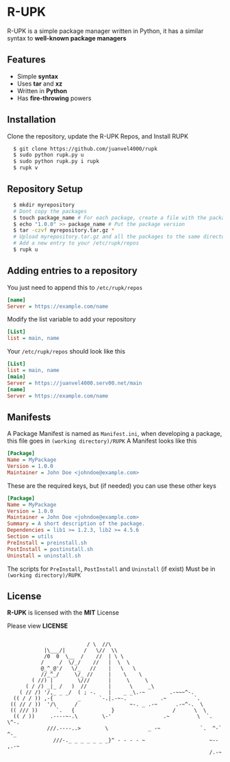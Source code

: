 
# R-UPK

R-UPK is a simple package manager written in Python, it has a similar syntax to  **well-known package managers**

## Features

- Simple **syntax**
- Uses **tar** and **xz**
- Written in **Python**
- Has **fire-throwing** powers


## Installation

Clone the repository, update the R-UPK Repos, and Install RUPK


```bash
  $ git clone https://github.com/juanvel4000/rupk
  $ sudo python rupk.py u
  $ sudo python rupk.py i rupk
  $ rupk v

```
## Repository Setup
```bash
  $ mkdir myrepository
  # Dont copy the packages
  $ touch package_name # For each package, create a file with the package name
  $ echo "1.0.0" >> package_name # Put the package version
  $ tar -czvf myrepository.tar.gz *
  # Upload myrepository.tar.gz and all the packages to the same directory in a server
  # Add a new entry to your /etc/rupk/repos
  $ rupk u
```
## Adding entries to a repository
You just need to append this to `/etc/rupk/repos`
```ini
[name]
Server = https://example.com/name
```
Modify the list variable to add your repository
```ini
[List]
list = main, name
```
Your `/etc/rupk/repos` should look like this
```ini
[List]
list = main, name
[main]
Server = https://juanvel4000.serv00.net/main
[name]
Server = https://example.com/name
```
## Manifests
A Package Manifest is named as `Manifest.ini`, when developing a package, this file goes in `(working directory)/RUPK`
A Manifest looks like this
```ini
[Package]
Name = MyPackage
Version = 1.0.0
Maintainer = John Doe <johndoe@example.com>
```
These are the required keys, but (if needed) you can use these other keys
```ini
[Package]
Name = MyPackage
Version = 1.0.0
Maintainer = John Doe <johndoe@example.com>
Summary = A short description of the package.
Dependencies = lib1 >= 1.2.3, lib2 >= 4.5.6
Section = utils
PreInstall = preinstall.sh
PostInstall = postinstall.sh
Uninstall = uninstall.sh
```
The scripts for `PreInstall`, `PostInstall` and `Uninstall` (if exist) Must be in `(working directory)/RUPK`



## License
**R-UPK** is licensed with the **MIT** License

Please view **LICENSE**


```ascii

                          / \  //\
            |\___/|      /   \//  \\
            /0  0  \__  /    //  | \ \    
           /     /  \/_/    //   |  \  \  
           @_^_@'/   \/_   //    |   \   \ 
           //_^_/     \/_ //     |    \    \
        ( //) |        \///      |     \     \
      ( / /) _|_ /   )  //       |      \     _\
    ( // /) '/,_ _ _/  ( ; -.    |    _ _\.-~        .-~~~^-.
  (( / / )) ,-{        _      `-.|.-~-.           .~         `.
 (( // / ))  '/\      /                 ~-. _ .-~      .-~^-.  \
 (( /// ))      `.   {            }                   /      \  \
  (( / ))     .----~-.\        \-'                 .~         \  `. \^-.
             ///.----..>        \             _ -~             `.  ^-`  ^-_
               ///-._ _ _ _ _ _ _}^ - - - - ~                     ~-- ,.-~
                                                                  /.-~
```